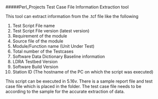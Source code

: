 #####Perl_Projects
Test Case File Information Extraction tool

This tool can extract information from the .tcf file like the following
1) Test Script File name
2) Test Script File version (latest version)
3) Requirement of the module
4) Source file of the module
5) Module/Function name (Unit Under Test)
6) Total number of the Testcases
7) Software Data Dictionary Baseline information
8) LDRA Testbed Version
9) Software Build Version
10) Station ID (The hostname of the PC on which the script was executed)

This script can be executed in 5.16v.
There is a sample report file and test case file which is placed in the folder.
The test case file needs to be according to the sample for the accurate extraction of data.
